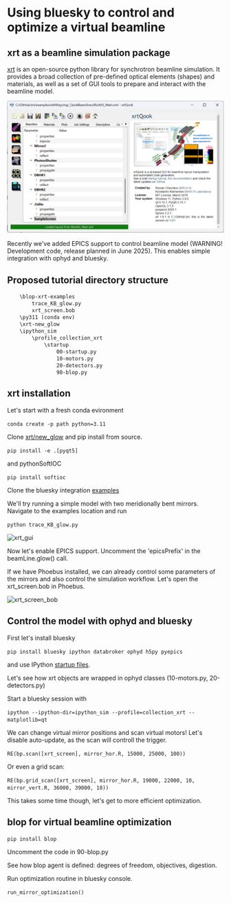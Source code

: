 # Using bluesky to control and optimize a virtual beamline

## xrt as a beamline simulation package
[xrt](https://xrt.readthedocs.io/) is an open-source python library for synchrotron beamline simulation. It provides a broad
collection of pre-defined optical elements (shapes) and materials, as well as a set of GUI tools to
prepare and interact with the beamline model.

![xrt_gui](images/xrt_qook.png)

Recently we've added EPICS support to control beamline model (WARNING! Development code, release planned in June 2025).
This enables simple integration with ophyd and bluesky.

## Proposed tutorial directory structure
```tutorial-top-level
    \blop-xrt-examples
        trace_KB_glow.py
        xrt_screen.bob
    \py311 (conda env)
    \xrt-new_glow
    \ipython_sim
        \profile_collection_xrt
            \startup
                00-startup.py
                10-motors.py
                20-detectors.py
                90-blop.py
```


## xrt installation
Let's start with a fresh conda evironment

```conda create -p path python=3.11```

Clone [xrt/new_glow](https://github.com/kklmn/xrt/tree/new_glow) and pip install from source.

```pip install -e .[pyqt5]```

and pythonSoftIOC

```pip install softioc```

Clone the bluesky integration [examples](https://github.com/yxrmz/blop-xrt-examples/tree/main)

We'll try running a simple model with two meridionally bent mirrors. Navigate to the examples location and run

```python trace_KB_glow.py```

![xrt_gui](images/xrt_glow.png)

Now let's enable EPICS support.
Uncomment the 'epicsPrefix' in the beamLine.glow() call.

If we have Phoebus installed, we can already control some parameters of the mirrors and also control the simulation workflow.
Let's open the xrt_screen.bob in Phoebus.

![xrt_screen_bob](images/phoebus_xrt.png)

## Control the model with ophyd and bluesky

First let's install bluesky

```pip install bluesky ipython databroker ophyd h5py pyepics```

and use IPython [startup files](https://github.com/yxrmz/profile_collection_xrt).

Let's see how xrt objects are wrapped in ophyd classes (10-motors.py, 20-detectors.py)

Start a bluesky session with

```ipython --ipython-dir=ipython_sim --profile=collection_xrt --matplotlib=qt```
 
We can change virtual mirror positions and scan virtual motors! Let's disable auto-update, as the scan will controll the trigger.

```RE(bp.scan([xrt_screen], mirror_hor.R, 15000, 25000, 100))```

Or even a grid scan:

```RE(bp.grid_scan([xrt_screen], mirror_hor.R, 19000, 22000, 10, mirror_vert.R, 36000, 39000, 10))```

This takes some time though, let's get to more efficient optimization.

## blop for virtual beamline optimization

```pip install blop```

Uncomment the code in 90-blop.py

See how blop agent is defined: degrees of freedom, objectives, digestion.

Run optimization routine in bluesky console.

```run_mirror_optimization()```
